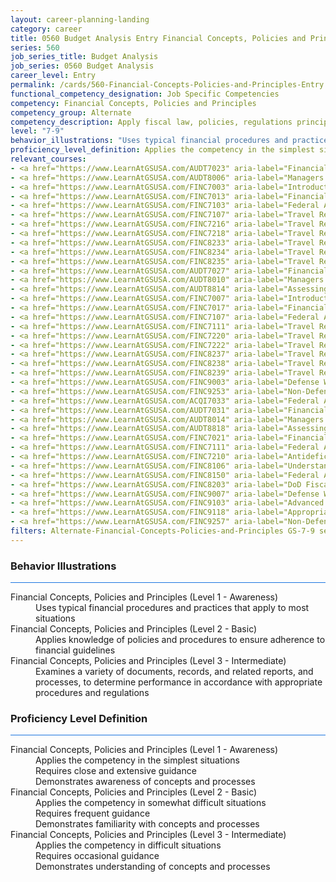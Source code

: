```yaml
---
layout: career-planning-landing
category: career
title: 0560 Budget Analysis Entry Financial Concepts, Policies and Principles
series: 560
job_series_title: Budget Analysis
job_series: 0560 Budget Analysis
career_level: Entry
permalink: /cards/560-Financial-Concepts-Policies-and-Principles-Entry
functional_competency_designation: Job Specific Competencies
competency: Financial Concepts, Policies and Principles
competency_group: Alternate
competency_description: Apply fiscal law, policies, regulations principles, standards, and procedures to financial management activities
level: "7-9"
behavior_illustrations: "Uses typical financial procedures and practices that apply to most situations ? Applies knowledge of policies and procedures to ensure adherence to financial guidelines ? Examines a variety of documents, records, and related reports, and processes, to determine performance in accordance with appropriate procedures and regulations"
proficiency_level_definition: Applies the competency in the simplest situations ? Requires close and extensive guidance ? Demonstrates awareness of concepts and processes ? Applies the competency in somewhat difficult situations ? Requires frequent guidance ? Demonstrates familiarity with concepts and processes  ? Applies the competency in difficult situations ? Requires occasional guidance ? Demonstrates understanding of concepts and processes
relevant_courses: 
- <a href="https://www.LearnAtGSUSA.com/AUDT7023" aria-label="Financial Management Bootcamp for Federal Auditors (AUDT7020), GSU - https://www.LearnAtGSUSA.com/AUDT7023">Financial Management Bootcamp for Federal Auditors (AUDT7020), GSU</a>
- <a href="https://www.LearnAtGSUSA.com/AUDT8006" aria-label="Managers and Auditors Roles in Assessing Internal Controls (AUDT8003), GSU - https://www.LearnAtGSUSA.com/AUDT8006">Managers and Auditors Roles in Assessing Internal Controls (AUDT8003), GSU</a>
- <a href="https://www.LearnAtGSUSA.com/FINC7003" aria-label="Introduction to Financial Management (FINC7000), GSU - https://www.LearnAtGSUSA.com/FINC7003">Introduction to Financial Management (FINC7000), GSU</a>
- <a href="https://www.LearnAtGSUSA.com/FINC7013" aria-label="Financial Management Bootcamp for New Federal Managers (FINC7010), GSU - https://www.LearnAtGSUSA.com/FINC7013">Financial Management Bootcamp for New Federal Managers (FINC7010), GSU</a>
- <a href="https://www.LearnAtGSUSA.com/FINC7103" aria-label="Federal Appropriations Law (FINC7100), GSU - https://www.LearnAtGSUSA.com/FINC7103">Federal Appropriations Law (FINC7100), GSU</a>
- <a href="https://www.LearnAtGSUSA.com/FINC7107" aria-label="Travel Regulations for Non-Defense Agencies, FTR (PCS Only) (FINC7104), GSU - https://www.LearnAtGSUSA.com/FINC7107">Travel Regulations for Non-Defense Agencies, FTR (PCS Only) (FINC7104), GSU</a>
- <a href="https://www.LearnAtGSUSA.com/FINC7216" aria-label="Travel Regulations for Non-Defense Agencies, FTR (TDY Only) (FINC7213), GSU - https://www.LearnAtGSUSA.com/FINC7216">Travel Regulations for Non-Defense Agencies, FTR (TDY Only) (FINC7213), GSU</a>
- <a href="https://www.LearnAtGSUSA.com/FINC7218" aria-label="Travel Regulations for Defense Agencies, JTR (TDY Only) (FINC7215), GSU - https://www.LearnAtGSUSA.com/FINC7218">Travel Regulations for Defense Agencies, JTR (TDY Only) (FINC7215), GSU</a>
- <a href="https://www.LearnAtGSUSA.com/FINC8233" aria-label="Travel Regulations for Defense Agencies, JTR (PCS Only) (FINC8230), GSU - https://www.LearnAtGSUSA.com/FINC8233">Travel Regulations for Defense Agencies, JTR (PCS Only) (FINC8230), GSU</a>
- <a href="https://www.LearnAtGSUSA.com/FINC8234" aria-label="Travel Regulations for Defense Agencies, JTR (TDY and PCS) (FINC8231), GSU - https://www.LearnAtGSUSA.com/FINC8234">Travel Regulations for Defense Agencies, JTR (TDY and PCS) (FINC8231), GSU</a>
- <a href="https://www.LearnAtGSUSA.com/FINC8235" aria-label="Travel Regulations for Non-Defense Agencies, FTR (TDY and PCS) (FINC8232), GSU - https://www.LearnAtGSUSA.com/FINC8235">Travel Regulations for Non-Defense Agencies, FTR (TDY and PCS) (FINC8232), GSU</a>
- <a href="https://www.LearnAtGSUSA.com/AUDT7027" aria-label="Financial Management Bootcamp for Federal Auditors (AUDT7020), GSU - https://www.LearnAtGSUSA.com/AUDT7027">Financial Management Bootcamp for Federal Auditors (AUDT7020), GSU</a>
- <a href="https://www.LearnAtGSUSA.com/AUDT8010" aria-label="Managers and Auditors Roles in Assessing Internal Controls (AUDT8003), GSU - https://www.LearnAtGSUSA.com/AUDT8010">Managers and Auditors Roles in Assessing Internal Controls (AUDT8003), GSU</a>
- <a href="https://www.LearnAtGSUSA.com/AUDT8814" aria-label="Assessing Financial Related Activities and Controls (AUDT8811), GSU - https://www.LearnAtGSUSA.com/AUDT8814">Assessing Financial Related Activities and Controls (AUDT8811), GSU</a>
- <a href="https://www.LearnAtGSUSA.com/FINC7007" aria-label="Introduction to Financial Management (FINC7000), GSU - https://www.LearnAtGSUSA.com/FINC7007">Introduction to Financial Management (FINC7000), GSU</a>
- <a href="https://www.LearnAtGSUSA.com/FINC7017" aria-label="Financial Management Bootcamp for New Federal Managers (FINC7010), GSU - https://www.LearnAtGSUSA.com/FINC7017">Financial Management Bootcamp for New Federal Managers (FINC7010), GSU</a>
- <a href="https://www.LearnAtGSUSA.com/FINC7107" aria-label="Federal Appropriations Law (FINC7100), GSU - https://www.LearnAtGSUSA.com/FINC7107">Federal Appropriations Law (FINC7100), GSU</a>
- <a href="https://www.LearnAtGSUSA.com/FINC7111" aria-label="Travel Regulations for Non-Defense Agencies, FTR (PCS Only) (FINC7104), GSU - https://www.LearnAtGSUSA.com/FINC7111">Travel Regulations for Non-Defense Agencies, FTR (PCS Only) (FINC7104), GSU</a>
- <a href="https://www.LearnAtGSUSA.com/FINC7220" aria-label="Travel Regulations for Non-Defense Agencies, FTR (TDY Only) (FINC7213), GSU - https://www.LearnAtGSUSA.com/FINC7220">Travel Regulations for Non-Defense Agencies, FTR (TDY Only) (FINC7213), GSU</a>
- <a href="https://www.LearnAtGSUSA.com/FINC7222" aria-label="Travel Regulations for Defense Agencies, JTR (TDY Only) (FINC7215), GSU - https://www.LearnAtGSUSA.com/FINC7222">Travel Regulations for Defense Agencies, JTR (TDY Only) (FINC7215), GSU</a>
- <a href="https://www.LearnAtGSUSA.com/FINC8237" aria-label="Travel Regulations for Defense Agencies, JTR (PCS Only) (FINC8230), GSU - https://www.LearnAtGSUSA.com/FINC8237">Travel Regulations for Defense Agencies, JTR (PCS Only) (FINC8230), GSU</a>
- <a href="https://www.LearnAtGSUSA.com/FINC8238" aria-label="Travel Regulations for Defense Agencies, JTR (TDY and PCS) (FINC8231), GSU - https://www.LearnAtGSUSA.com/FINC8238">Travel Regulations for Defense Agencies, JTR (TDY and PCS) (FINC8231), GSU</a>
- <a href="https://www.LearnAtGSUSA.com/FINC8239" aria-label="Travel Regulations for Non-Defense Agencies, FTR (TDY and PCS) (FINC8232), GSU - https://www.LearnAtGSUSA.com/FINC8239">Travel Regulations for Non-Defense Agencies, FTR (TDY and PCS) (FINC8232), GSU</a>
- <a href="https://www.LearnAtGSUSA.com/FINC9003" aria-label="Defense Working Capital Funds (FINC9000), GSU - https://www.LearnAtGSUSA.com/FINC9003">Defense Working Capital Funds (FINC9000), GSU</a>
- <a href="https://www.LearnAtGSUSA.com/FINC9253" aria-label="Non-Defense Working Capital Funds (FINC9250), GSU - https://www.LearnAtGSUSA.com/FINC9253">Non-Defense Working Capital Funds (FINC9250), GSU</a>
- <a href="https://www.LearnAtGSUSA.com/ACQI7033" aria-label="Federal Appropriations Law for Acquisition Professionals (ACQI7030), GSU - https://www.LearnAtGSUSA.com/ACQI7033">Federal Appropriations Law for Acquisition Professionals (ACQI7030), GSU</a>
- <a href="https://www.LearnAtGSUSA.com/AUDT7031" aria-label="Financial Management Bootcamp for Federal Auditors (AUDT7020), GSU - https://www.LearnAtGSUSA.com/AUDT7031">Financial Management Bootcamp for Federal Auditors (AUDT7020), GSU</a>
- <a href="https://www.LearnAtGSUSA.com/AUDT8014" aria-label="Managers and Auditors Roles in Assessing Internal Controls (AUDT8003), GSU - https://www.LearnAtGSUSA.com/AUDT8014">Managers and Auditors Roles in Assessing Internal Controls (AUDT8003), GSU</a>
- <a href="https://www.LearnAtGSUSA.com/AUDT8818" aria-label="Assessing Financial Related Activities and Controls (AUDT8811), GSU - https://www.LearnAtGSUSA.com/AUDT8818">Assessing Financial Related Activities and Controls (AUDT8811), GSU</a>
- <a href="https://www.LearnAtGSUSA.com/FINC7021" aria-label="Financial Management Bootcamp for New Federal Managers (FINC7010), GSU - https://www.LearnAtGSUSA.com/FINC7021">Financial Management Bootcamp for New Federal Managers (FINC7010), GSU</a>
- <a href="https://www.LearnAtGSUSA.com/FINC7111" aria-label="Federal Appropriations Law (FINC7100), GSU - https://www.LearnAtGSUSA.com/FINC7111">Federal Appropriations Law (FINC7100), GSU</a>
- <a href="https://www.LearnAtGSUSA.com/FINC7210" aria-label="Antideficiency Act (FINC7207), GSU - https://www.LearnAtGSUSA.com/FINC7210">Antideficiency Act (FINC7207), GSU</a>
- <a href="https://www.LearnAtGSUSA.com/FINC8106" aria-label="Understanding Federal Financial Statements (FINC8103), GSU - https://www.LearnAtGSUSA.com/FINC8106">Understanding Federal Financial Statements (FINC8103), GSU</a>
- <a href="https://www.LearnAtGSUSA.com/FINC8150" aria-label="Federal Appropriations Law Refresher and Update (FINC8147), GSU - https://www.LearnAtGSUSA.com/FINC8150">Federal Appropriations Law Refresher and Update (FINC8147), GSU</a>
- <a href="https://www.LearnAtGSUSA.com/FINC8203" aria-label="DoD Fiscal Law Principles (FINC8200), GSU - https://www.LearnAtGSUSA.com/FINC8203">DoD Fiscal Law Principles (FINC8200), GSU</a>
- <a href="https://www.LearnAtGSUSA.com/FINC9007" aria-label="Defense Working Capital Funds (FINC9000), GSU - https://www.LearnAtGSUSA.com/FINC9007">Defense Working Capital Funds (FINC9000), GSU</a>
- <a href="https://www.LearnAtGSUSA.com/FINC9103" aria-label="Advanced Appropriations Law (FINC9100), GSU - https://www.LearnAtGSUSA.com/FINC9103">Advanced Appropriations Law (FINC9100), GSU</a>
- <a href="https://www.LearnAtGSUSA.com/FINC9118" aria-label="Appropriations Law for Reimbursements, Revolving Funds and User Fees (FINC9115), GSU - https://www.LearnAtGSUSA.com/FINC9118">Appropriations Law for Reimbursements, Revolving Funds and User Fees (FINC9115), GSU</a>
- <a href="https://www.LearnAtGSUSA.com/FINC9257" aria-label="Non-Defense Working Capital Funds (FINC9250), GSU - https://www.LearnAtGSUSA.com/FINC9257">Non-Defense Working Capital Funds (FINC9250), GSU</a>
filters: Alternate-Financial-Concepts-Policies-and-Principles GS-7-9 series-0560
---
```


<div class="desktop:grid-col-6 margin-y-3">
  <div class="border-top-2 bg-white padding-3 shadow-5 height-full members-hover border-1px button-border border-top-blue radius-lg card-text-color">
    <h3>Behavior Illustrations</h3>
    <hr style="background-color: #1b74e0 !important;"/>
    <dl class="text-base card-content-color"><dt>Financial Concepts, Policies and Principles (Level 1 - Awareness)</dt><dd>Uses typical financial procedures and practices that apply to most situations</dd><dt>Financial Concepts, Policies and Principles (Level 2 - Basic)</dt><dd>Applies knowledge of policies and procedures to ensure adherence to financial guidelines</dd><dt>Financial Concepts, Policies and Principles (Level 3 - Intermediate)</dt><dd>Examines a variety of documents, records, and related reports, and processes, to determine performance in accordance with appropriate procedures and regulations</dd></dl>
  </div>
</div>
<div class="desktop:grid-col-6 margin-y-3">
  <div class="border-top-2 bg-white padding-3 shadow-5 height-full members-hover border-1px button-border border-top-blue radius-lg card-text-color">
    <h3>Proficiency Level Definition</h3>
     <hr style="background-color: #1b74e0 !important;"/>
    <dl class="text-base card-content-color"><dt>Financial Concepts, Policies and Principles (Level 1 - Awareness)</dt><dd>Applies the competency in the simplest situations </dd><dd> Requires close and extensive guidance </dd><dd> Demonstrates awareness of concepts and processes</dd><dt>Financial Concepts, Policies and Principles (Level 2 - Basic)</dt><dd>Applies the competency in somewhat difficult situations </dd><dd> Requires frequent guidance </dd><dd> Demonstrates familiarity with concepts and processes </dd><dt>Financial Concepts, Policies and Principles (Level 3 - Intermediate)</dt><dd>Applies the competency in difficult situations </dd><dd> Requires occasional guidance </dd><dd> Demonstrates understanding of concepts and processes</dd></dl>
  </div>
</div>